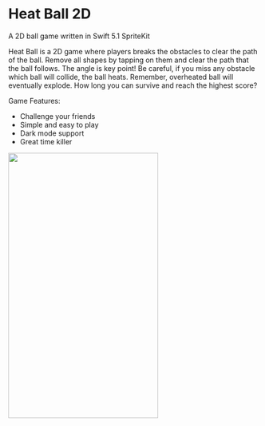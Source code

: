 # Heat Ball 2D
A 2D ball game written in Swift 5.1 SpriteKit

Heat Ball is a 2D game where players breaks the obstacles to clear the path of the ball. Remove all shapes by tapping on them and clear the path that the ball follows. The angle is key point! Be careful, if you miss any obstacle which ball will collide, the ball heats. Remember, overheated ball will eventually explode. How long you can survive and reach the highest score?

Game Features:
- Challenge your friends
- Simple and easy to play
- Dark mode support
- Great time killer

<img src="/atillaozder/heatball-ios/raw/master/resources/heatball.gif" alt="" width="300" height="532">

